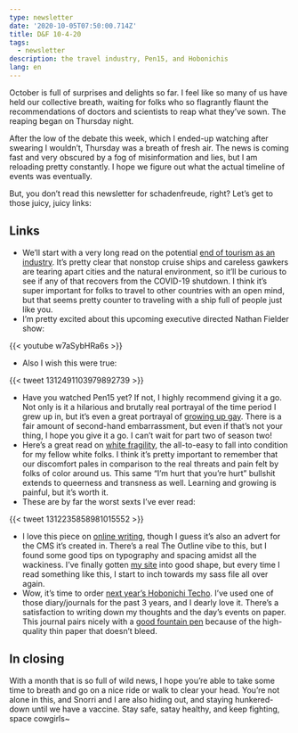 ```yaml
---
type: newsletter
date: '2020-10-05T07:50:00.714Z'
title: D&F 10-4-20
tags:
  - newsletter
description: the travel industry, Pen15, and Hobonichis
lang: en
---
```


October is full of surprises and delights so far. I feel like so many of us have held our collective breath, waiting for folks who so flagrantly flaunt the recommendations of doctors and scientists to reap what they’ve sown. The reaping began on Thursday night.

After the low of the debate this week, which I ended-up watching after swearing I wouldn’t, Thursday was a breath of fresh air. The news is coming fast and very obscured by a fog of misinformation and lies, but I am reloading pretty constantly. I hope we figure out what the actual timeline of events was eventually.

But, you don’t read this newsletter for schadenfreude, right? Let’s get to those juicy, juicy links:

## Links

* We’ll start with a very long read on the potential [end of tourism as an industry](https://www.theguardian.com/travel/2020/jun/18/end-of-tourism-coronavirus-pandemic-travel-industry). It’s pretty clear that nonstop cruise ships and careless gawkers are tearing apart cities and the natural environment, so it’ll be curious to see if any of that recovers from the COVID-19 shutdown. I think it’s super important for folks to travel to other countries with an open mind, but that seems pretty counter to traveling with a ship full of people just like you.
* I’m pretty excited about this upcoming executive directed Nathan Fielder show:

{{< youtube w7aSybHRa6s >}}

* Also I wish this were true:

{{< tweet 1312491103979892739 >}}

* Have you watched Pen15 yet? If not, I highly recommend giving it a go. Not only is it a hilarious and brutally real portrayal of the time period I grew up in, but it’s even a great portrayal of [growing up gay](https://www.buzzfeednews.com/article/davidmack/pen15-gabe-gay-storyline). There is a fair amount of second-hand embarrassment, but even if that’s not your thing, I hope you give it a go. I can’t wait for part two of season two!
* Here’s a great read on [white fragility](https://www.theconsciouskid.org/white-fragility/), the all-to-easy to fall into condition for my fellow white folks. I think it’s pretty important to remember that our discomfort pales in comparison to the real threats and pain felt by folks of color around us. This same “I’m hurt that you’re hurt” bullshit extends to queerness and transness as well. Learning and growing is painful, but it’s worth it.
* These are by far the worst sexts I’ve ever read:

{{< tweet 1312235858981015552 >}}

* I love this piece on [online writing](https://readymag.com/readymag/readme/define_and_conquer/), though I guess it’s also an advert for the CMS it’s created in. There’s a real The Outline vibe to this, but I found some good tips on typography and spacing amidst all the wackiness. I’ve finally gotten [my site](https://www.brookshelley.com) into good shape, but every time I read something like this, I start to inch towards my sass file all over again.
* Wow, it’s time to order [next year’s Hobonichi Techo](https://www.1101.com/store/techo/en/). I’ve used one of those diary/journals for the past 3 years, and I dearly love it. There’s a satisfaction to writing down my thoughts and the day’s events on paper. This journal pairs nicely with a [good fountain pen](https://www.lamy.com/en/lamy-safari/) because of the high-quality thin paper that doesn’t bleed.

## In closing

With a month that is so full of wild news, I hope you’re able to take some time to breath and go on a nice ride or walk to clear your head. You’re not alone in this, and Snorri and I are also hiding out, and staying hunkered-down until we have a vaccine. Stay safe, satay healthy, and keep fighting, space cowgirls~
